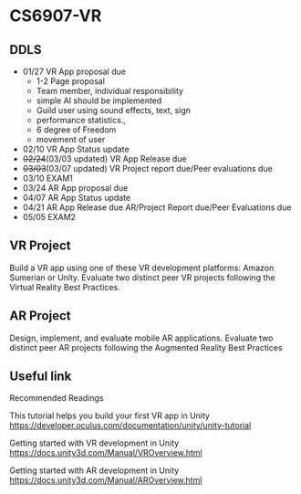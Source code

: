 # CS6907-VR
## DDLS
- 01/27 VR App proposal due
  - 1-2 Page proposal 
  - Team member, individual responsibility
  - simple AI should be implemented
  - Guild user using sound effects, text, sign
  - performance statistics.,
  - 6 degree of Freedom
  - movement of user
- 02/10 VR App Status update
- ~~02/24~~(03/03 updated) VR App Release due
- ~~03/03~~(03/07 updated) VR Project report due/Peer evaluations due
- 03/10 EXAM1
- 03/24 AR App proposal due
- 04/07 AR App Status update
- 04/21 AR App Release due AR/Project Report due/Peer Evaluations due
- 05/05 EXAM2

## VR Project
Build a VR app using one of these VR development platforms: Amazon
Sumerian or Unity. Evaluate two distinct peer VR projects following
the Virtual Reality Best Practices.

## AR Project 
Design, implement, and evaluate mobile AR applications. Evaluate two
distinct peer AR projects following the Augmented Reality Best
Practices

## Useful link
Recommended Readings

This tutorial helps you build your first VR app in Unity
https://developer.oculus.com/documentation/unity/unity-tutorial

Getting started with VR development in Unity
https://docs.unity3d.com/Manual/VROverview.html

Getting started with AR development in Unity
https://docs.unity3d.com/Manual/AROverview.html
